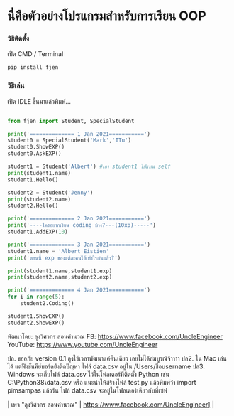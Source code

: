# นี่คือตัวอย่างโปรแกรมสำหรับการเรียน OOP

### วิธีติดตั้ง

เปิด CMD / Terminal

```python
pip install fjen
```

### วิธีเล่น

เปิด IDLE ขึ้นมาแล้วพิมพ์...

```python

from fjen import Student, SpecialStudent

print('============== 1 Jan 2021===========')
student0 = SpecialStudent('Mark','ITu')
student0.ShowEXP()
student0.AskEXP()

student1 = Student('Albert') #เอา student1 ไปแทน self
print(student1.name)
student1.Hello()

student2 = Student('Jenny') 
print(student2.name)
student2.Hello()

print('============== 2 Jan 2021===========')
print('----ใครอยากเรียน coding บ้าง?---(10xp)-----')
student1.AddEXP(10)

print('============== 3 Jan 2021===========')
student1.name = 'Albert Eistien'
print('ตอนนี้ exp ของแต่ละคนได้เท่าไรกันแล้ว?')

print(student1.name,student1.exp)
print(student2.name,student2.exp)

print('============== 4 Jan 2021===========')
for i in range(5):
	student2.Coding()

student1.ShowEXP()
student2.ShowEXP()


```
พัฒนาโดย: ลุงวิศวกร สอนคำนวณ
FB: https://www.facebook.com/UncleEngineer
YouTube: https://www.youtube.com/UncleEngineer

ปล. ขออภัย version 0.1 ลุงใช้เวลาพัฒนาแค่คืนเดียว เลยไม่ได้สมบูรณ์จ้าาาา
ปล2. ใน Mac เล่นได้ แต่ฟังชั่นคีย์บอร์ดยังติดปัญหา ไฟล์ data.csv อยู่ใน /Users/ชื่อusername
ปล3. Windows จะเก็บไฟล์ data.csv ไว้ในโฟลเดอร์ที่ติดตั้ง Python เช่น C:\Python38\data.csv หรือ แนะนำให้สร้างไฟล์ test.py แล้วพิมพ์ว่า import pimsampas แล้วรัน ไฟล์ data.csv จะอยู่ในโฟลเดอร์เดียวกับที่เซฟ


| เพจ "ลุงวิศวกร สอนคำนวณ"  | https://www.facebook.com/UncleEngineer] |
